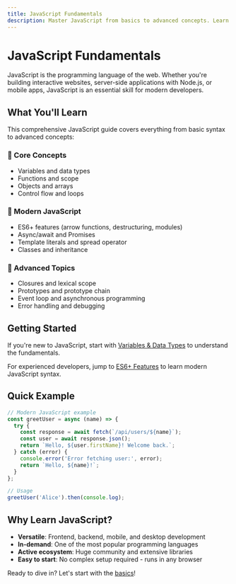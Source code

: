 ```yaml
---
title: JavaScript Fundamentals
description: Master JavaScript from basics to advanced concepts. Learn variables, functions, objects, async programming, and ES6+ features.
---
```


# JavaScript Fundamentals

JavaScript is the programming language of the web. Whether you're building interactive websites, server-side applications with Node.js, or mobile apps, JavaScript is an essential skill for modern developers.

## What You'll Learn

This comprehensive JavaScript guide covers everything from basic syntax to advanced concepts:

### 🎯 Core Concepts
- Variables and data types
- Functions and scope
- Objects and arrays
- Control flow and loops

### 🚀 Modern JavaScript
- ES6+ features (arrow functions, destructuring, modules)
- Async/await and Promises
- Template literals and spread operator
- Classes and inheritance

### 🔧 Advanced Topics
- Closures and lexical scope
- Prototypes and prototype chain
- Event loop and asynchronous programming
- Error handling and debugging

## Getting Started

If you're new to JavaScript, start with [Variables & Data Types](/javascript/variables-data-types) to understand the fundamentals.

For experienced developers, jump to [ES6+ Features](/javascript/es6-features) to learn modern JavaScript syntax.

## Quick Example

```javascript
// Modern JavaScript example
const greetUser = async (name) => {
  try {
    const response = await fetch(`/api/users/${name}`);
    const user = await response.json();
    return `Hello, ${user.firstName}! Welcome back.`;
  } catch (error) {
    console.error('Error fetching user:', error);
    return `Hello, ${name}!`;
  }
};

// Usage
greetUser('Alice').then(console.log);
```

## Why Learn JavaScript?

- **Versatile**: Frontend, backend, mobile, and desktop development
- **In-demand**: One of the most popular programming languages
- **Active ecosystem**: Huge community and extensive libraries
- **Easy to start**: No complex setup required - runs in any browser

Ready to dive in? Let's start with the [basics](/javascript/variables-data-types)!